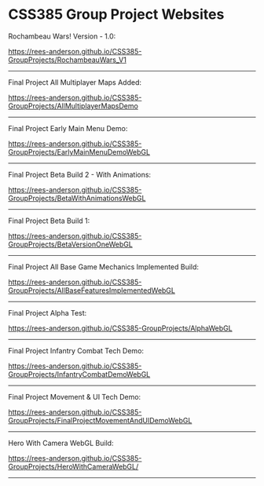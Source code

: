 # CSS385 Group Project Websites

Rochambeau Wars! Version - 1.0: 

<https://rees-anderson.github.io/CSS385-GroupProjects/RochambeauWars_V1>

------------------------------------------------------------------------------------------

Final Project All Multiplayer Maps Added: 

<https://rees-anderson.github.io/CSS385-GroupProjects/AllMultiplayerMapsDemo>

------------------------------------------------------------------------------------------

Final Project Early Main Menu Demo: 

<https://rees-anderson.github.io/CSS385-GroupProjects/EarlyMainMenuDemoWebGL>

------------------------------------------------------------------------------------------

Final Project Beta Build 2 - With Animations: 

<https://rees-anderson.github.io/CSS385-GroupProjects/BetaWithAnimationsWebGL>

------------------------------------------------------------------------------------------

Final Project Beta Build 1: 

<https://rees-anderson.github.io/CSS385-GroupProjects/BetaVersionOneWebGL>

------------------------------------------------------------------------------------------

Final Project All Base Game Mechanics Implemented Build: 

<https://rees-anderson.github.io/CSS385-GroupProjects/AllBaseFeaturesImplementedWebGL>

------------------------------------------------------------------------------------------

Final Project Alpha Test: 

<https://rees-anderson.github.io/CSS385-GroupProjects/AlphaWebGL>

------------------------------------------------------------------------------------------

Final Project Infantry Combat Tech Demo: 

<https://rees-anderson.github.io/CSS385-GroupProjects/InfantryCombatDemoWebGL>

------------------------------------------------------------------------------------------

Final Project Movement & UI Tech Demo: 

<https://rees-anderson.github.io/CSS385-GroupProjects/FinalProjectMovementAndUIDemoWebGL>

------------------------------------------------------------------------------------------

Hero With Camera WebGL Build: 

<https://rees-anderson.github.io/CSS385-GroupProjects/HeroWithCameraWebGL/>

------------------------------------------------------------------------------------------
